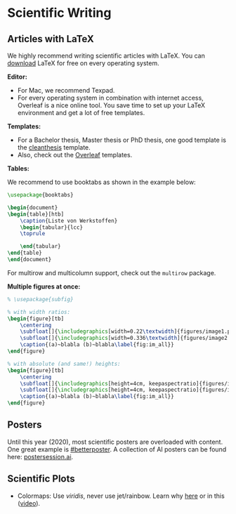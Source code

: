 # Scientific Writing

## Articles with LaTeX

We highly recommend writing scientific articles with LaTeX.
You can [download](https://www.latex-project.org/get/) LaTeX for free on every operating system.

**Editor:**

* For Mac, we recommend Texpad.
* For every operating system in combination with internet access, Overleaf is a nice online tool. You save time to set up your LaTeX environment and get a lot of free templates.

**Templates:**

- For a Bachelor thesis, Master thesis or PhD thesis, one good template is the [cleanthesis](http://cleanthesis.der-ric.de) template.
- Also, check out the [Overleaf](https://de.overleaf.com/latex/templates) templates.


**Tables:**

We recommend to use booktabs as shown in the example below:

```latex
\usepackage{booktabs}

\begin{document}
\begin{table}[htb]
	\caption{Liste von Werkstoffen}
	\begin{tabular}{lcc}
	\toprule

	\end{tabular}
\end{table}
\end{document}
```

For multirow and multicolumn support, check out the `multirow` package.

**Multiple figures at once:**

```latex
% \usepackage{subfig}

% with width ratios:
\begin{figure}[tb]
	\centering
	\subfloat[]{\includegraphics[width=0.22\textwidth]{figures/image1.pdf}\label{fig:im1}}\qquad
	\subfloat[]{\includegraphics[width=0.336\textwidth]{figures/image2.pdf}\label{fig:im2}}
	\caption{(a)~blabla (b)~blabla\label{fig:im_all}}
\end{figure}

% with absolute (and same!) heights:
\begin{figure}[tb]
	\centering
	\subfloat[]{\includegraphics[height=4cm, keepaspectratio]{figures/image1.pdf}\label{fig:im1}}\qquad
	\subfloat[]{\includegraphics[height=4cm, keepaspectratio]{figures/image2.pdf}\label{fig:im2}}
	\caption{(a)~blabla (b)~blabla\label{fig:im_all}}
\end{figure}
```

## Posters

Until this year (2020), most scientific posters are overloaded with content.
One great example is [#betterposter](https://www.youtube.com/watch?v=1RwJbhkCA58).
A collection of AI posters can be found here: [postersession.ai](https://postersession.ai).

## Scientific Plots

* Colormaps: Use *viridis*, never use jet/rainbow. Learn why [here](https://cran.r-project.org/web/packages/viridis/vignettes/intro-to-viridis.html) or in this ([video](https://www.youtube.com/watch?v=xAoljeRJ3lU)).

